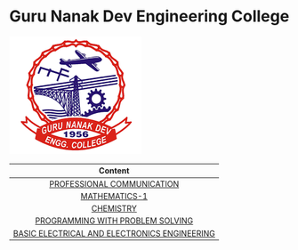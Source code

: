# Guru Nanak Dev Engineering College

![](download2024.png)

|Content|
|:-----:|
|[PROFESSIONAL COMMUNICATION](https://cg2024-gndec.github.io/profcom2024)|
|[MATHEMATICS-1]()|
|[CHEMISTRY]()|
|[PROGRAMMING WITH PROBLEM SOLVING]()|
|[BASIC ELECTRICAL AND ELECTRONICS ENGINEERING]()|
